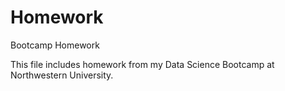 # Homework
Bootcamp Homework

This file includes homework from my Data Science Bootcamp at Northwestern University.
